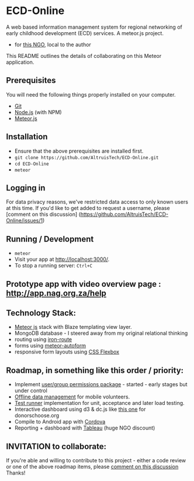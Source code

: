 # ECD-Online

A web based information management system for regional networking of early childhood development (ECD) services. A meteor.js project.
- for [this NGO](http://www.nag.org.za/about-us/), local to the author 

This README outlines the details of collaborating on this Meteor application.

## Prerequisites

You will need the following things properly installed on your computer.

* [Git](http://git-scm.com/)
* [Node.js](http://nodejs.org/) (with NPM)
* [Meteor.js](http://www.meteor.com/) 

## Installation

* Ensure that the above prerequisites are installed first.
* `git clone https://github.com/AltruisTech/ECD-Online.git`
* `cd ECD-Online`
* `meteor`

## Logging in
For data privacy reasons, we've restricted data access to only known users at 
this time. 
If you'd like to get added to request a username, please [comment on this discussion] (https://github.com/AltruisTech/ECD-Online/issues/1)

## Running / Development

* `meteor`
* Visit your app at [http://localhost:3000/](http://localhost:3000).
* To stop a running server: `Ctrl+C`

## Prototype app with video overview page : http://app.nag.org.za/help

## Technology Stack:

*    [Meteor js](https://wiki.dandascalescu.com/essays/why_meteor/) stack with Blaze templating view layer.
*    MongoDB database - I steered away from my original relational thinking
*    routing using [iron-route](https://github.com/iron-meteor/iron-router/)
*    forms using [meteor-autoform](https://github.com/aldeed/meteor-autoform)  
*    responsive form layouts using [CSS Flexbox](https://css-tricks.com/snippets/css/a-guide-to-flexbox/)
 
## Roadmap, in something like this order / priority:

*    Implement [user/group permissions package](https://github.com/alanning/meteor-roles) - started - early stages but under control  
*    [Offline data management](https://github.com/GroundMeteor/db) for mobile volunteers.
*    [Test runner](https://guide.meteor.com/testing.html) implementation for unit, acceptance and later load testing.
*    Interactive dashboard using d3 & dc.js  like [this one](https://anmolkoul.files.wordpress.com/2015/06/projectnew.gif) for donorschoose.org
*    Compile to Android app with [Cordova](https://guide.meteor.com/mobile.html)  
*    Reporting + dashboard with [Tableau](https://www.tableau.com/about/blog/2015/6/tableau-mongodb-visual-analytics-json-speed-thought-39557) (huge NGO discount) 

## INVITATION to collaborate:

If you're able and willing to contribute to this project - either a code review or one of the above roadmap items, please [comment on this discussion](https://github.com/AltruisTech/ECD-Online/issues/3) Thanks!
